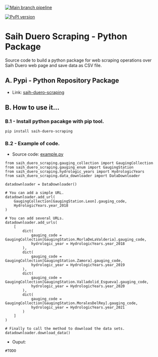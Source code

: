 [![Main branch pipeline](https://github.com/jke94/saih-duero-scraping/actions/workflows/main-branch.yml/badge.svg)](https://github.com/jke94/saih-duero-scraping/actions/workflows/main-branch.yml)

[![PyPI version](https://badge.fury.io/py/saih-duero-scraping.svg)](https://badge.fury.io/py/saih-duero-scraping)
# Saih Duero Scraping  - Python Package
Source code to build a python package for web scraping operations over Saih Duero web page and save data as CSV file.

## A. Pypi - Python Repository Package
- Link: [saih-duero-scraping](https://pypi.org/project/saih-duero-scraping/)

## B. How to use it...

### B.1 - Install python pacakge with pip tool.

```
pip install saih-duero-scraping
```

### B.2 - Example of code.

- Source code: [example.py]()

```
from saih_duero_scraping.gauging_collection import GaugingCollection
from saih_duero_scraping.gauging_enum import GaugingStation
from saih_duero_scraping.hydrologic_years import HydrologicYears
from saih_duero_scraping.data_downloader import DataDownloader

datadownloader = DataDownloader()

# You can add a simple URL.
datadownloader.add_url(
    GaugingCollection[GaugingStation.Leon].gauging_code, 
    HydrologicYears.year_2018
)

# You can add several URLs.
datadownloader.add_urls(
    [
        dict(
            gauging_code = GaugingCollection[GaugingStation.MorlaDeLaValderia].gauging_code, 
            hydrologic_year = HydrologicYears.year_2018
        ),
        dict(
            gauging_code = GaugingCollection[GaugingStation.Zamora].gauging_code, 
            hydrologic_year = HydrologicYears.year_2019
        ),
        dict(
            gauging_code = GaugingCollection[GaugingStation.Valladolid_Esgueva].gauging_code, 
            hydrologic_year = HydrologicYears.year_2020
        ),
        dict(
            gauging_code = GaugingCollection[GaugingStation.MoralesDelRey].gauging_code, 
            hydrologic_year = HydrologicYears.year_2021
        )
    ]
)

# Finally to call the method to download the data sets.
datadownloader.download_data()
```

- Ouput:

```
#TODO
```

